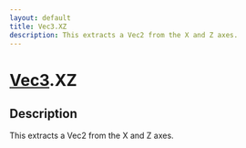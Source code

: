 ```yaml
---
layout: default
title: Vec3.XZ
description: This extracts a Vec2 from the X and Z axes.
---
```

# [Vec3]({{site.url}}/Pages/Reference/Vec3.html).XZ

## Description
This extracts a Vec2 from the X and Z axes.

